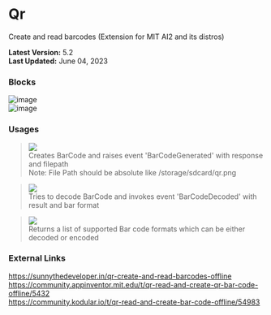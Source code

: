 # Qr
Create and read barcodes (Extension for MIT AI2 and its distros)

**Latest Version:** 5.2 <br>
**Last Updated:** June 04, 2023

### Blocks
![image](https://user-images.githubusercontent.com/41724811/123247675-c5336f80-d504-11eb-94ea-15e05aded912.png)
<br>
![image](https://user-images.githubusercontent.com/41724811/123247767-d8ded600-d504-11eb-85b6-6de7ce1220ab.png)

### Usages

> <img src="https://community.appinventor.mit.edu/uploads/default/original/3X/c/e/ce337f5cad3fcd0a1498e507282d4165c7841ea6.png"> <br>
Creates BarCode and raises event 'BarCodeGenerated' with response and filepath<br>
Note: File Path should be absolute like /storage/sdcard/qr.png <br>

> <img src="https://community.appinventor.mit.edu/uploads/default/original/3X/f/2/f204e09bc1f488f12825d2695503962d121c0c56.png"><br>
Tries to decode BarCode and invokes event 'BarCodeDecoded' with result and bar format<br>

> <img src="https://community.appinventor.mit.edu/uploads/default/original/3X/6/d/6d2d9ce7f59cf4dd28778c849b309082f13fad81.png"><br>
Returns a list of supported Bar code formats which can be either decoded or encoded <br>

### External Links
https://sunnythedeveloper.in/qr-create-and-read-barcodes-offline <br>
https://community.appinventor.mit.edu/t/qr-read-and-create-qr-bar-code-offline/5432 <br>
https://community.kodular.io/t/qr-read-and-create-bar-code-offline/54983
